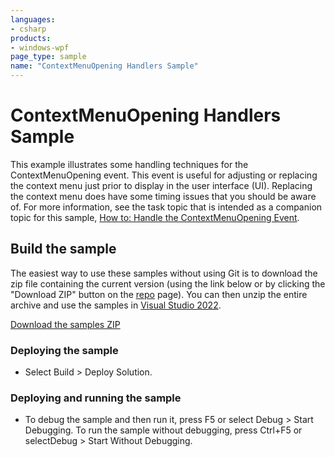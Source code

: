 ```yaml
---
languages:
- csharp
products:
- windows-wpf
page_type: sample
name: "ContextMenuOpening Handlers Sample"
---
```


# ContextMenuOpening Handlers Sample
This example illustrates some handling techniques for the ContextMenuOpening event. This event is useful for adjusting or replacing the context menu just prior to display in the user interface (UI).
Replacing the context menu does have some timing issues that you should be aware of. For more information, see the task topic that is intended as a companion topic for this sample, [How to: Handle the ContextMenuOpening Event](https://msdn.microsoft.com/en-us/library/bb625936.aspx).

## Build the sample
The easiest way to use these samples without using Git is to download the zip file containing the current version (using the link below or by clicking the "Download ZIP" button on the [repo](https://github.com/microsoft/WPF-Samples?tab=readme-ov-file) page). You can then unzip the entire archive and use the samples in [Visual Studio 2022](https://www.visualstudio.com/wpf-vs).

[Download the samples ZIP](../../archive/main.zip)

### Deploying the sample
- Select Build > Deploy Solution. 

### Deploying and running the sample
- To debug the sample and then run it, press F5 or select Debug >  Start Debugging. To run the sample without debugging, press Ctrl+F5 or selectDebug > Start Without Debugging. 


